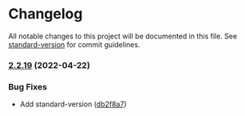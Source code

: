 # Changelog

All notable changes to this project will be documented in this file. See [standard-version](https://github.com/conventional-changelog/standard-version) for commit guidelines.

### [2.2.19](https://github.com/impleotv/stserver-release/compare/v2.2.18...v2.2.19) (2022-04-22)


### Bug Fixes

* Add standard-version ([db2f8a7](https://github.com/impleotv/stserver-release/commit/db2f8a71403902ab70a5d217eecc01f10d7181c4))
